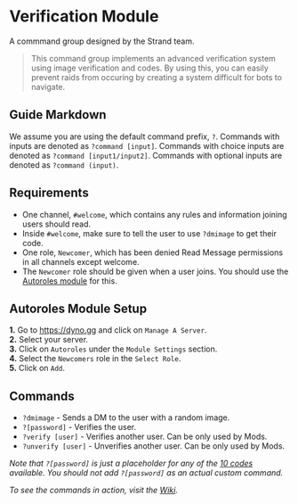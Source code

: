 # Verification Module
A commmand group designed by the Strand team.
> This command group implements an advanced verification system using image verification and codes.
> By using this, you can easily prevent raids from occuring by creating a system difficult for bots to navigate. 

## Guide Markdown  
We assume you are using the default command prefix, `?`. Commands with inputs are denoted as ``?command [input]``. Commands with choice inputs are denoted as ``?command [input1/input2]``. Commands with optional inputs are denoted as ``?command (input)``.

## Requirements
* One channel, `#welcome`, which contains any rules and information joining users should read.
* Inside `#welcome`, make sure to tell the user to use `?dmimage` to get their code.
* One role, `Newcomer`, which has been denied Read Message permissions in all channels except welcome.
* The `Newcomer` role should be given when a user joins. You should use the [Autoroles module](https://github.com/Strand-Custom-Commands/Strand-Custom-Commands/blob/master/Commands/Verification%20Module/readme.md#autoroles-modules-setup) for this.

## Autoroles Module Setup
**1.** Go to https://dyno.gg and click on `Manage A Server`.  
**2.** Select your server.  
**3.** Click on `Autoroles` under the `Module Settings` section.  
**4.** Select the `Newcomers` role in the `Select Role`.  
**5.** Click on `Add`.  

## Commands
* `?dmimage` - Sends a DM to the user with a random image.
* `?[password]` - Verifies the user.   
* `?verify [user]` - Verifies another user. Can be only used by Mods.
* `?unverify [user]` - Unverifies another user. Can be only used by Mods.

*Note that `?[password]` is just a placeholder for any of the [10 codes](https://github.com/Strand-Custom-Commands/Strand-Custom-Commands/blob/master/Commands/Verification%20Module/codes.md) available.
You should not add `?[password]` as an actual custom command.*

*To see the commands in action, visit the [Wiki](https://github.com/Strand-Custom-Commands/Strand-Custom-Commands/wiki).*
